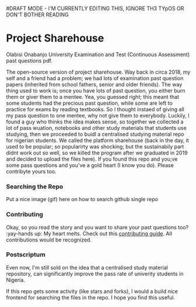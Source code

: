 #DRAFT MODE - I'M CURRENTLY EDITING THIS, IGNORE TH3 TYpOS OR DON'T BOTHER READING

# Project Sharehouse
Olabisi Onabanjo University Examination and Test (Continuous Assessment) past questions pdf.

The open-source version of project sharehouse. Way back in circa 2018, my self and a friend had a problem; we had lots of examination past question papers (inherited from school fathers, senior and older friends). The way thing used to work is; once you have lots of past question, you either burn them or giver them to a mentee. Yea, you guessed right; this meant that some students had the precious past question, while some are left to practice for exams by reading textbooks. So I thought instaed of giving all my pass question to one mentee, why not give them to everybody. Luckily, I found a guy who thinks the idea makes sense, so together we collected a lot of pass wuation, notebooks and other study materials that students use studying, then we proceeded to buidl a centralised studying material repo for nigerian students. We called the platform sharehouse (back in the day, it used to be popular; so popularirty was shocking; but the sustainabily part didnt work out so well, so we killed the program after we graduated in 2019 and decided to upload the files here). If you found this repo and you;ve some pass questions and you've a gold heart (I know you do). Please contribyte yours too.


### Searching the Repo
Put a nice image (gif) here on how to search github single repo

### Contributing
Okay, so you read the story and you want to share your past questions too? :yay-hands up: My heart melts. 
Check out this [contributing guide](https://github.com/#blah-blah-blah).
All contributions would be recognized. 

### Postscriptum
Even now, I'm still sold on the idea that a centralised study material repository, can significantly improve the pass rate of univerity students in Nigeria.

If this repo gets some activity (like stars and forks), I would a build nice frontend for searching the files in the repo.
I hope you find this useful.